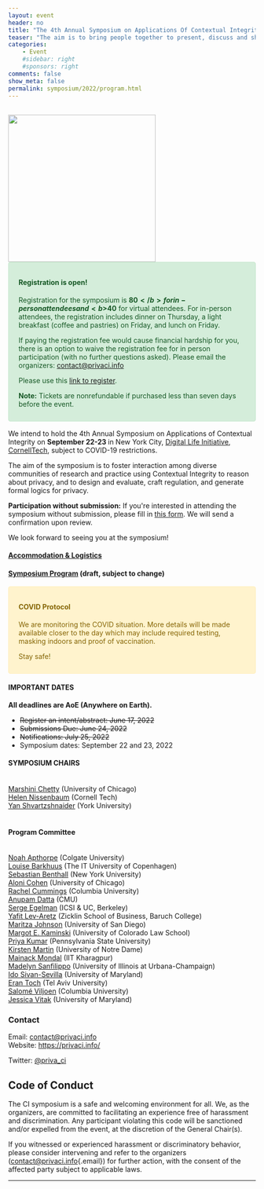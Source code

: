 ```yaml
---
layout: event
header: no
title: "The 4th Annual Symposium on Applications Of Contextual Integrity"
teaser: "The aim is to bring people together to present, discuss and share ideas based on ongoing and completed projects drawing on CI as their underlying conception of privacy."
categories:
    - Event
    #sidebar: right
    #sponsors: right
comments: false
show_meta: false
permalink: symposium/2022/program.html
---
```


<br/>

<style>
.alert{
    position:relative;
    padding:.75rem 1.25rem;
    margin-bottom:1rem;
    border:1px solid transparent;
    border-radius:.25rem
}
.alert-heading{
    color:inherit
}
.alert-link{
    font-weight:700
}
.alert-success {
    color: #155724;
    background-color: #d4edda;
    border-color: #c3e6cb
}

.alert-success hr {
    border-top-color: #b1dfbb
}

.alert-success .alert-link {
    color: #0b2e13
}
.alert-warning{
    color:#856404;
    background-color:#fff3cd;
    border-color:#ffeeba
}
.alert-warning hr{
    border-top-color:#ffe8a1
}
.alert-warning .alert-link{
    color:#533f03
}

</style>
 <img src="{{ site.url }}/images/logo2022.png" style="width: 300px; min-width: 200px;" />


<div class="alert alert-success" role="alert">
<h4 class="alert-heading">Registration is open!</h4>
  <p>

Registration for the symposium is <b>$80</b> for in-person attendees and
<b>$40</b>  for virtual attendees. For in-person attendees, the
registration includes dinner on Thursday, a light breakfast (coffee and
pastries) on Friday, and lunch on Friday.

If paying the registration fee would cause financial hardship for you,
there is an option to waive the registration fee for in person participation (with no further
questions asked). Please email the organizers:
<a href='mailto:contact@privaci.info'>contact@privaci.info</a>

Please use this <a href='https://www.eventbrite.com/e/4th-symposium-on-applications-of-contextual-integrity-tickets-390587235937'>link to
register</a>.

**Note:** Tickets are nonrefundable if purchased less than seven days
before the event.

</div>       

We intend to hold the 4th Annual Symposium on Applications of Contextual
Integrity on <b>September 22-23 </b> in New York City, [Digital Life
Initiative](https://www.dli.tech.cornell.edu),
[CornellTech](http://tech.cornell.edu), subject to COVID-19
restrictions.
<!-- This will be a hybrid event in which attendees can participate either in-person or over
 Zoom. We will provide the details closer to the dates of the symposium. -->

The aim of the symposium is to foster interaction among diverse
communities of research and practice using Contextual Integrity to
reason about privacy, and to design and evaluate, craft regulation, and
generate formal logics for privacy.

**Participation without submission:** If you're interested in attending
the symposium without submission, please fill in [this
form](https://forms.gle/tMwR1tsYzvFAyKoA9). We will send a confirmation
upon review.

We look forward to seeing you at the symposium!



#### [Accommodation & Logistics](https://privaci.info/ci_symposium/2022/logistics.html)



#### [Symposium Program](https://docs.google.com/spreadsheets/d/e/2PACX-1vTmvhMXAL3YWqo8EwptXUTFISjbNyX9cjHokuVB627YqxovLfQ6WbOa8Um_kSlSMSQG4jeK3CVToCxn/pubhtml?gid=1416502899&single=true) (draft, subject to change)


<div class="alert alert-warning" role="alert">
<h4 class="alert-heading">COVID Protocol</h4>
  <p>
  We are monitoring the COVID situation. More details will be made
  available closer to the day which may include required testing, masking indoors and proof of vaccination. 
  <p/>
  Stay safe!</p>
</div>            



<!-- #### TRAVEL GRANT

Participants can apply for a travel grant award that can go towards
partially covering the cost of attending the symposium by filling in
this
[form]([https://forms.gle/mD3DgKjqgGsdtvv18).](https://forms.gle/mD3DgKjqgGsdtvv18).)

The only travel expenses that can be reimbursed are: air travel and
hotel. The exact number of awards will depend on the availability of
funds and will be determined as funding amounts are finalized. -->

#### IMPORTANT DATES

**All deadlines are AoE (Anywhere on Earth).**

-   ~~Register an intent/abstract: June 17, 2022~~
-   ~~Submissions Due: June 24, 2022~~
-   ~~Notifications: July 25, 2022~~
-   Symposium dates: September 22 and 23, 2022



#### SYMPOSIUM CHAIRS

<br/> [Marshini Chetty](https://www.marshini.net) (University of
Chicago) <br/> [Helen Nissenbaum](https://nissenbaum.tech.cornell.edu)
(Cornell Tech) <br/> [Yan Shvartzshnaider](https://shvartzshnaider.com)
(York University) <br/> <br/>

#### Program Committee

<br/> [Noah Apthorpe](https://www.cs.colgate.edu/~napthorpe) (Colgate
University)<br/> [Louise Barkhuus](http://www.barkhu.us) (The IT
University of Copenhagen)<br/> [Sebastian
Benthall](http://sbenthall.net) (New York University) <br/> [Aloni
Cohen](https://aloni.net) (University of Chicago) <br/> [Rachel
Cummings](https://www.engineering.columbia.edu/faculty/rachel-cummings)
(Columbia University) <br/> [Anupam
Datta](https://csd.cs.cmu.edu/people/faculty/anupam-datta) (CMU) <br/>
[Serge Egelman](Ihttps://www.icsi.berkeley.edu/icsi/people/egelman/)
(ICSI & UC, Berkeley)<br/> [Yafit
Lev-Aretz](https://zicklin.baruch.cuny.edu/faculty-profile/yafit-lev-aretz/)
(Zicklin School of Business, Baruch College)<br/> [Maritza
Johnson](https://maritzajohnson.com/) (University of San Diego)<br/>
[Margot E. Kaminski](http://www.margotkaminski.com) (University of
Colorado Law School)<br/> [Priya Kumar](https://priyakumar.org)
(Pennsylvania State University)<br /> [Kirsten
Martin](http://www.kirstenmartin.net) (University of Notre Dame)<br />
[Mainack Mondal](https://cse.iitkgp.ac.in/~mainack/) (IIT
Kharagpur)<br /> [Madelyn
Sanfilippo](https://madelynsanfilippo.com) (University of Illinois at
Urbana-Champaign)<br/> [Ido
Sivan-Sevilla](https://ischool.umd.edu/about/directory/ido-sivan-sevilla)
(University of Maryland) <br/> [Eran Toch](http://toch.tau.ac.il/) (Tel
Aviv University)<br/> [Salomé Viljoen](https://www.salomeviljoen.com)
(Columbia University) <br/> [Jessica Vitak](https://jessicavitak.com/)
(University of Maryland)<br/>
<!-- [Pamela Wisniewski](http://www.pamspam.com) (University of Central
Florida)<br/> -->

### Contact

Email: [contact\@privaci.info](mailto:contact@privaci.info) <br/>
Website: <https://privaci.info/>
<!-- [http://privaci.info/ci_symposium/cfp.html](http://privaci.info/ci_symposium/cfp.html)<br/>-->
Twitter: [\@priva_ci](https://twitter.com/priva_ci)

## Code of Conduct

The CI symposium is a safe and welcoming environment for all. We, as the
organizers, are committed to facilitating an experience free of
harassment and discrimination. Any participant violating this code will
be sanctioned and/or expelled from the event, at the discretion of the
General Chair(s).

If you witnessed or experienced harassment or discriminatory behavior,
please consider intervening and refer to the organizers
([contact\@privaci.info](mailto:contact@privaci.info){.email}) for
further action, with the consent of the affected party subject to
applicable laws.

<hr/>
